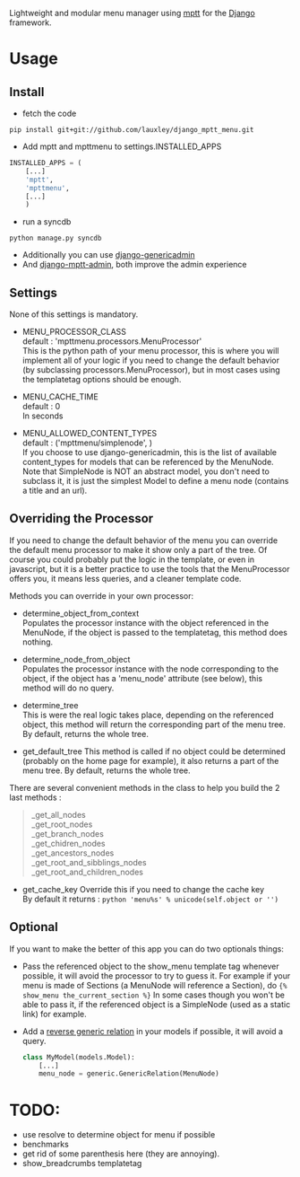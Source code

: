 Lightweight and modular menu manager using [mptt](http://django-mptt.github.io/django-mptt/) for the [Django](https://www.djangoproject.com) framework.

Usage
=====

Install
-------

* fetch the code

```pip install git+git://github.com/lauxley/django_mptt_menu.git```

* Add mptt and mpttmenu to settings.INSTALLED_APPS

```python
INSTALLED_APPS = (
    [...]
    'mptt',
    'mpttmenu',
    [...]
    )
```

* run a syncdb

```python manage.py syncdb```

* Additionally you can use [django-genericadmin](https://github.com/jschrewe/django-genericadmin)
* And [django-mptt-admin](https://github.com/leukeleu/django-mptt-admin), both improve the admin experience

Settings
--------

None of this settings is mandatory.

* MENU_PROCESSOR_CLASS  
  default : 'mpttmenu.processors.MenuProcessor'  
  This is the python path of your menu processor, this is where you will implement all of your logic if you need to change the default behavior (by subclassing processors.MenuProcessor),
  but in most cases using the templatetag options should be enough.  

* MENU_CACHE_TIME  
  default : 0  
  In seconds  

* MENU_ALLOWED_CONTENT_TYPES  
  default : ('mpttmenu/simplenode', )  
  If you choose to use django-genericadmin, this is the list of available content_types for models that can be referenced by the MenuNode. 
  Note that SimpleNode is NOT an abstract model, you don't need to subclass it, it is just the simplest Model to define a menu node (contains a title and an url). 


Overriding the Processor
------------------------

If you need to change the default behavior of the menu you can override the default menu processor to make it show only a part of the tree. 
Of course you could probably put the logic in the template, or even in javascript, but it is a better practice to use the tools that the MenuProcessor offers you,
it means less queries, and a cleaner template code.

Methods you can override in your own processor: 

* determine_object_from_context  
  Populates the processor instance with the object referenced in the MenuNode, if the object is passed to the templatetag, this method does nothing. 

* determine_node_from_object  
  Populates the processor instance with the node corresponding to the object, if the object has a 'menu_node' attribute (see below), this method will do no query. 

* determine_tree  
  This is were the real logic takes place, depending on the referenced object, this method will return the corresponding part of the menu tree. 
  By default, returns the whole tree. 

* get_default_tree 
  This method is called if no object could be determined (probably on the home page for example), it also returns a part of the menu tree. 
  By default, returns the whole tree. 

There are several convenient methods in the class to help you build the 2 last methods :
> _get_all_nodes  
> _get_root_nodes  
> _get_branch_nodes  
> _get_chidren_nodes  
> _get_ancestors_nodes  
> _get_root_and_sibblings_nodes  
> _get_root_and_children_nodes  

* get_cache_key 
  Override this if you need to change the cache key  
  By default it returns : ```python 'menu%s' % unicode(self.object or '')```

Optional
--------

If you want to make the better of this app you can do two optionals things:

* Pass the referenced object to the show_menu template tag whenever possible, it will avoid the processor to try to guess it.
For example if your menu is made of Sections (a MenuNode will reference a Section), do ```{% show_menu the_current_section %}``` 
In some cases though you won't be able to pass it, if the referenced object is a SimpleNode (used as a static link) for example.

* Add a [reverse generic relation](https://docs.djangoproject.com/en/dev/ref/contrib/contenttypes/#s-reverse-generic-relations) in your models if possible, it will avoid a query.
  ```python
  class MyModel(models.Model):
      [...]
      menu_node = generic.GenericRelation(MenuNode)
  ```


TODO:
=====
* use resolve to determine object for menu if possible
* benchmarks
* get rid of some parenthesis here (they are annoying).
* show_breadcrumbs templatetag
